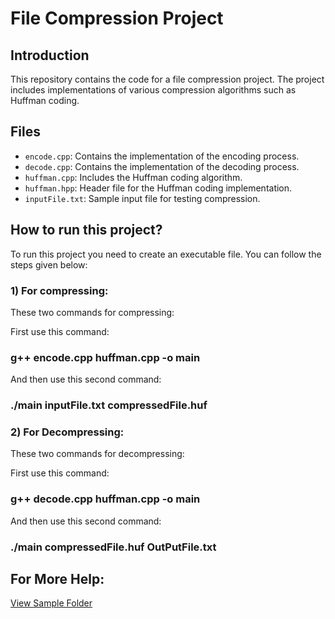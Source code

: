 # File Compression Project

## Introduction
This repository contains the code for a file compression project. The project includes implementations of various compression algorithms such as Huffman coding.

## Files
- `encode.cpp`: Contains the implementation of the encoding process.
- `decode.cpp`: Contains the implementation of the decoding process.
- `huffman.cpp`: Includes the Huffman coding algorithm.
- `huffman.hpp`: Header file for the Huffman coding implementation.
- `inputFile.txt`: Sample input file for testing compression.

## How to run this project?
To run this project you need to create an executable file. You can follow the steps given below:
### 1) For compressing:
These two commands for compressing: 

First use this command: 
### g++ encode.cpp huffman.cpp -o main 
And then use this second command:
### ./main inputFile.txt compressedFile.huf


### 2) For Decompressing:
These two commands for decompressing:

First use this command:
### g++ decode.cpp huffman.cpp -o main 
And then use this second command:
### ./main compressedFile.huf OutPutFile.txt

## For More Help:
[View Sample Folder](Samples)
